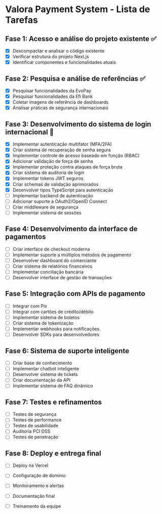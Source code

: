 # Valora Payment System - Lista de Tarefas

## Fase 1: Acesso e análise do projeto existente ✅
- [x] Descompactar e analisar o código existente
- [x] Verificar estrutura do projeto Next.js
- [x] Identificar componentes e funcionalidades atuais

## Fase 2: Pesquisa e análise de referências ✅
- [x] Pesquisar funcionalidades da EvoPay
- [x] Pesquisar funcionalidades da Efi Bank
- [x] Coletar imagens de referência de dashboards
- [x] Analisar práticas de segurança internacionais

## Fase 3: Desenvolvimento do sistema de login internacional 🔄
- [x] Implementar autenticação multifator (MFA/2FA)
- [x] Criar sistema de recuperação de senha segura
- [x] Implementar controle de acesso baseado em função (RBAC)
- [x] Adicionar validação de força de senha
- [x] Implementar proteção contra ataques de força bruta
- [x] Criar sistema de auditoria de login
- [x] Implementar tokens JWT seguros
- [x] Criar schemas de validação aprimorados
- [x] Desenvolver tipos TypeScript para autenticação
- [ ] Implementar backend de autenticação
- [ ] Adicionar suporte a OAuth2/OpenID Connect
- [ ] Criar middleware de segurança
- [ ] Implementar sistema de sessões

## Fase 4: Desenvolvimento da interface de pagamentos
- [ ] Criar interface de checkout moderna
- [ ] Implementar suporte a múltiplos métodos de pagamento
- [ ] Desenvolver dashboard do comerciante
- [ ] Criar sistema de relatórios financeiros
- [ ] Implementar conciliação bancária
- [ ] Desenvolver interface de gestão de transações

## Fase 5: Integração com APIs de pagamento
- [ ] Integrar com Pix
- [ ] Integrar com cartões de crédito/débito
- [ ] Implementar sistema de boletos
- [ ] Criar sistema de tokenização
- [ ] Implementar webhooks para notificações
- [ ] Desenvolver SDKs para desenvolvedores

## Fase 6: Sistema de suporte inteligente
- [ ] Criar base de conhecimento
- [ ] Implementar chatbot inteligente
- [ ] Desenvolver sistema de tickets
- [ ] Criar documentação da API
- [ ] Implementar sistema de FAQ dinâmico

## Fase 7: Testes e refinamentos
- [ ] Testes de segurança
- [ ] Testes de performance
- [ ] Testes de usabilidade
- [ ] Auditoria PCI DSS
- [ ] Testes de penetração

## Fase 8: Deploy e entrega final
- [ ] Deploy na Vercel
- [ ] Configuração de domínio
- [ ] Monitoramento e alertas
- [ ] Documentação final
- [ ] Treinamento da equipe

